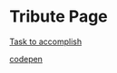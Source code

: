 # Tribute Page

[Task to accomplish](https://learn.freecodecamp.org/responsive-web-design/responsive-web-design-projects/build-a-tribute-page)

[codepen](https://codepen.io/db585/full/zJKEmg)